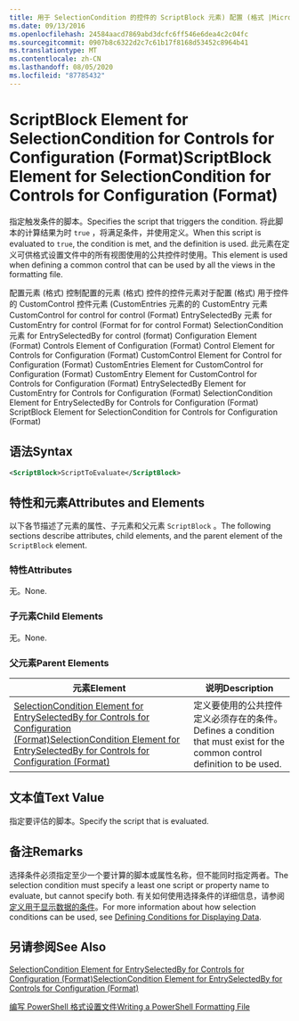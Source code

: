 ```yaml
---
title: 用于 SelectionCondition 的控件的 ScriptBlock 元素) 配置 (格式 |Microsoft Docs
ms.date: 09/13/2016
ms.openlocfilehash: 24584aacd7869abd3dcfc6ff546e6dea4c2c04fc
ms.sourcegitcommit: 0907b8c6322d2c7c61b17f8168d53452c8964b41
ms.translationtype: MT
ms.contentlocale: zh-CN
ms.lasthandoff: 08/05/2020
ms.locfileid: "87785432"
---
```

# <a name="scriptblock-element-for-selectioncondition-for-controls-for-configuration-format"></a><span data-ttu-id="b4064-102">ScriptBlock Element for SelectionCondition for Controls for Configuration (Format)</span><span class="sxs-lookup"><span data-stu-id="b4064-102">ScriptBlock Element for SelectionCondition for Controls for Configuration (Format)</span></span>

<span data-ttu-id="b4064-103">指定触发条件的脚本。</span><span class="sxs-lookup"><span data-stu-id="b4064-103">Specifies the script that triggers the condition.</span></span> <span data-ttu-id="b4064-104">将此脚本的计算结果为时 `true` ，将满足条件，并使用定义。</span><span class="sxs-lookup"><span data-stu-id="b4064-104">When this script is evaluated to `true`, the condition is met, and the definition is used.</span></span> <span data-ttu-id="b4064-105">此元素在定义可供格式设置文件中的所有视图使用的公共控件时使用。</span><span class="sxs-lookup"><span data-stu-id="b4064-105">This element is used when defining a common control that can be used by all the views in the formatting file.</span></span>

<span data-ttu-id="b4064-106">配置元素 (格式) 控制配置的元素 (格式) 控件的控件元素对于配置 (格式) 用于控件的 CustomControl 控件元素 (CustomEntries 元素的的 CustomEntry 元素 CustomControl for control for control (Format) EntrySelectedBy 元素 for CustomEntry for control (Format for for control Format) SelectionCondition 元素 for EntrySelectedBy for control (format) </span><span class="sxs-lookup"><span data-stu-id="b4064-106">Configuration Element (Format) Controls Element of Configuration (Format) Control Element for Controls for Configuration (Format) CustomControl Element for Control for Configuration (Format) CustomEntries Element for CustomControl for Configuration (Format) CustomEntry Element for CustomControl for Controls for Configuration (Format) EntrySelectedBy Element for CustomEntry for Controls for Configuration (Format) SelectionCondition Element for EntrySelectedBy for Controls for Configuration (Format) ScriptBlock Element for SelectionCondition for Controls for Configuration (Format)</span></span>

## <a name="syntax"></a><span data-ttu-id="b4064-107">语法</span><span class="sxs-lookup"><span data-stu-id="b4064-107">Syntax</span></span>

```xml
<ScriptBlock>ScriptToEvaluate</ScriptBlock>
```

## <a name="attributes-and-elements"></a><span data-ttu-id="b4064-108">特性和元素</span><span class="sxs-lookup"><span data-stu-id="b4064-108">Attributes and Elements</span></span>

<span data-ttu-id="b4064-109">以下各节描述了元素的属性、子元素和父元素 `ScriptBlock` 。</span><span class="sxs-lookup"><span data-stu-id="b4064-109">The following sections describe attributes, child elements, and the parent element of the `ScriptBlock` element.</span></span>

### <a name="attributes"></a><span data-ttu-id="b4064-110">特性</span><span class="sxs-lookup"><span data-stu-id="b4064-110">Attributes</span></span>

<span data-ttu-id="b4064-111">无。</span><span class="sxs-lookup"><span data-stu-id="b4064-111">None.</span></span>

### <a name="child-elements"></a><span data-ttu-id="b4064-112">子元素</span><span class="sxs-lookup"><span data-stu-id="b4064-112">Child Elements</span></span>

<span data-ttu-id="b4064-113">无。</span><span class="sxs-lookup"><span data-stu-id="b4064-113">None.</span></span>

### <a name="parent-elements"></a><span data-ttu-id="b4064-114">父元素</span><span class="sxs-lookup"><span data-stu-id="b4064-114">Parent Elements</span></span>

|<span data-ttu-id="b4064-115">元素</span><span class="sxs-lookup"><span data-stu-id="b4064-115">Element</span></span>|<span data-ttu-id="b4064-116">说明</span><span class="sxs-lookup"><span data-stu-id="b4064-116">Description</span></span>|
|-------------|-----------------|
|[<span data-ttu-id="b4064-117">SelectionCondition Element for EntrySelectedBy for Controls for Configuration (Format)</span><span class="sxs-lookup"><span data-stu-id="b4064-117">SelectionCondition Element for EntrySelectedBy for Controls for Configuration (Format)</span></span>](./selectioncondition-element-for-entryselectedby-for-controls-for-configuration-format.md)|<span data-ttu-id="b4064-118">定义要使用的公共控件定义必须存在的条件。</span><span class="sxs-lookup"><span data-stu-id="b4064-118">Defines a condition that must exist for the common control definition to be used.</span></span>|

## <a name="text-value"></a><span data-ttu-id="b4064-119">文本值</span><span class="sxs-lookup"><span data-stu-id="b4064-119">Text Value</span></span>

<span data-ttu-id="b4064-120">指定要评估的脚本。</span><span class="sxs-lookup"><span data-stu-id="b4064-120">Specify the script that is evaluated.</span></span>

## <a name="remarks"></a><span data-ttu-id="b4064-121">备注</span><span class="sxs-lookup"><span data-stu-id="b4064-121">Remarks</span></span>

<span data-ttu-id="b4064-122">选择条件必须指定至少一个要计算的脚本或属性名称，但不能同时指定两者。</span><span class="sxs-lookup"><span data-stu-id="b4064-122">The selection condition must specify a least one script or property name to evaluate, but cannot specify both.</span></span> <span data-ttu-id="b4064-123">有关如何使用选择条件的详细信息，请参阅[定义用于显示数据的条件](./defining-conditions-for-displaying-data.md)。</span><span class="sxs-lookup"><span data-stu-id="b4064-123">For more information about how selection conditions can be used, see [Defining Conditions for Displaying Data](./defining-conditions-for-displaying-data.md).</span></span>

## <a name="see-also"></a><span data-ttu-id="b4064-124">另请参阅</span><span class="sxs-lookup"><span data-stu-id="b4064-124">See Also</span></span>

[<span data-ttu-id="b4064-125">SelectionCondition Element for EntrySelectedBy for Controls for Configuration (Format)</span><span class="sxs-lookup"><span data-stu-id="b4064-125">SelectionCondition Element for EntrySelectedBy for Controls for Configuration (Format)</span></span>](./selectioncondition-element-for-entryselectedby-for-controls-for-configuration-format.md)

[<span data-ttu-id="b4064-126">编写 PowerShell 格式设置文件</span><span class="sxs-lookup"><span data-stu-id="b4064-126">Writing a PowerShell Formatting File</span></span>](./writing-a-powershell-formatting-file.md)
